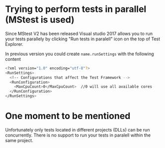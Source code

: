 # Trying to perform tests in parallel (MStest is used)
Since MStest V2 has been released Visual studio 2017 allows you to run your tests parallely by clicking "Run tests in paralell" icon on the top of Test Explorer.

In previous version you could create  ```name.runSettings``` with the following content

```sh
<?xml version="1.0" encoding="utf-8"?>  
<RunSettings>  
  <!-- Configurations that affect the Test Framework -->  
  <RunConfiguration>  
    <MaxCpuCount>0</MaxCpuCount>  //0 will use all available cores
  </RunConfiguration>  
</RunSettings>
```

# One moment to be mentioned
Unfortunately only tests located in different projects (DLLs) can be run concurrently.
There is no support to run your tests in paralell within the same project.
